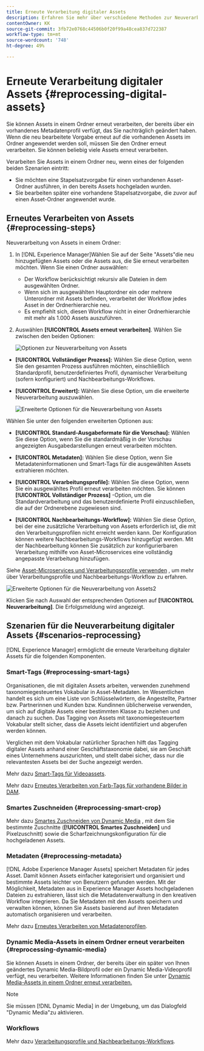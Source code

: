 ```yaml
---
title: Erneute Verarbeitung digitaler Assets
description: Erfahren Sie mehr über verschiedene Methoden zur Neuverarbeitung digitaler Assets
contentOwner: KK
source-git-commit: 3fb72e0768c44506b0f20f99a48cea837d722387
workflow-type: tm+mt
source-wordcount: '748'
ht-degree: 49%

---
```


# Erneute Verarbeitung digitaler Assets {#reprocessing-digital-assets}

Sie können Assets in einem Ordner erneut verarbeiten, der bereits über ein vorhandenes Metadatenprofil verfügt, das Sie nachträglich geändert haben. Wenn die neu bearbeitete Vorgabe erneut auf die vorhandenen Assets im Ordner angewendet werden soll, müssen Sie den Ordner erneut verarbeiten. Sie können beliebig viele Assets erneut verarbeiten.

Verarbeiten Sie Assets in einem Ordner neu, wenn eines der folgenden beiden Szenarien eintritt:

* Sie möchten eine Stapelsatzvorgabe für einen vorhandenen Asset-Ordner ausführen, in den bereits Assets hochgeladen wurden.
* Sie bearbeiten später eine vorhandene Stapelsatzvorgabe, die zuvor auf einen Asset-Ordner angewendet wurde.

## Erneutes Verarbeiten von Assets {#reprocessing-steps}

Neuverarbeitung von Assets in einem Ordner:

1. In [!DNL Experience Manager]Wählen Sie auf der Seite &quot;Assets&quot;die neu hinzugefügten Assets oder die Assets aus, die Sie erneut verarbeiten möchten.
Wenn Sie einen Ordner auswählen:

   * Der Workflow berücksichtigt rekursiv alle Dateien in dem ausgewählten Ordner.
   * Wenn sich im ausgewählten Hauptordner ein oder mehrere Unterordner mit Assets befinden, verarbeitet der Workflow jedes Asset in der Ordnerhierarchie neu.
   * Es empfiehlt sich, diesen Workflow nicht in einer Ordnerhierarchie mit mehr als 1.000 Assets auszuführen.

1. Auswählen **[!UICONTROL Assets erneut verarbeiten]**. Wählen Sie zwischen den beiden Optionen:

   ![Optionen zur Neuverarbeitung von Assets](assets/reprocessing-assets-options.png)

* **[!UICONTROL Vollständiger Prozess]:** Wählen Sie diese Option, wenn Sie den gesamten Prozess ausführen möchten, einschließlich Standardprofil, benutzerdefiniertes Profil, dynamischer Verarbeitung (sofern konfiguriert) und Nachbearbeitungs-Workflows.
* **[!UICONTROL Erweitert]:** Wählen Sie diese Option, um die erweiterte Neuverarbeitung auszuwählen.

  ![Erweiterte Optionen für die Neuverarbeitung von Assets](assets/reprocessing-assets-options-advanced.png)

Wählen Sie unter den folgenden erweiterten Optionen aus:

* **[!UICONTROL Standard-Ausgabeformate für die Vorschau]:** Wählen Sie diese Option, wenn Sie die standardmäßig in der Vorschau angezeigten Ausgabedarstellungen erneut verarbeiten möchten.

* **[!UICONTROL Metadaten]:** Wählen Sie diese Option, wenn Sie Metadateninformationen und Smart-Tags für die ausgewählten Assets extrahieren möchten.

* **[!UICONTROL Verarbeitungsprofile]:** Wählen Sie diese Option, wenn Sie ein ausgewähltes Profil erneut verarbeiten möchten. Sie können **[!UICONTROL Vollständiger Prozess]** -Option, um die Standardverarbeitung und das benutzerdefinierte Profil einzuschließen, die auf der Ordnerebene zugewiesen sind.
  <!--When assets are uploaded to a folder, [!DNL Experience Manager] checks the containing folder's properties for a processing profile. If none is applied, a parent folder in the hierarchy is checked for a processing profile to apply.-->

* **[!UICONTROL Nachbearbeitungs-Workflow]:** Wählen Sie diese Option, bei der eine zusätzliche Verarbeitung von Assets erforderlich ist, die mit den Verarbeitungsprofilen nicht erreicht werden kann. Der Konfiguration können weitere Nachbearbeitungs-Workflows hinzugefügt werden. Mit der Nachbearbeitung können Sie zusätzlich zur konfigurierbaren Verarbeitung mithilfe von Asset-Microservices eine vollständig angepasste Verarbeitung hinzufügen.

Siehe [Asset-Microservices und Verarbeitungsprofile verwenden](https://experienceleague.adobe.com/docs/experience-manager-cloud-service/content/assets/manage/asset-microservices-configure-and-use.html?lang=de) , um mehr über Verarbeitungsprofile und Nachbearbeitungs-Workflow zu erfahren.

![Erweiterte Optionen für die Neuverarbeitung von Assets2](assets/reprocessing-assets-options-advanced-2.png)

Klicken Sie nach Auswahl der entsprechenden Optionen auf **[!UICONTROL Neuverarbeitung]**. Die Erfolgsmeldung wird angezeigt.

## Szenarien für die Neuverarbeitung digitaler Assets {#scenarios-reprocessing}

[!DNL Experience Manager] ermöglicht die erneute Verarbeitung digitaler Assets für die folgenden Komponenten.

### Smart-Tags {#reprocessing-smart-tags}

Organisationen, die mit digitalen Assets arbeiten, verwenden zunehmend taxonomiegesteuertes Vokabular in Asset-Metadaten. Im Wesentlichen handelt es sich um eine Liste von Schlüsselwörtern, die Angestellte, Partner bzw. Partnerinnen und Kunden bzw. Kundinnen üblicherweise verwenden, um sich auf digitale Assets einer bestimmten Klasse zu beziehen und danach zu suchen. Das Tagging von Assets mit taxonomiegesteuertem Vokabular stellt sicher, dass die Assets leicht identifiziert und abgerufen werden können.

Verglichen mit dem Vokabular natürlicher Sprachen hilft das Tagging digitaler Assets anhand einer Geschäftstaxonomie dabei, sie am Geschäft eines Unternehmens auszurichten, und stellt dabei sicher, dass nur die relevantesten Assets bei der Suche angezeigt werden.

Mehr dazu [Smart-Tags für Videoassets](https://experienceleague.adobe.com/docs/experience-manager-cloud-service/content/assets/manage/smart-tags-video-assets.html?lang=en).

Mehr dazu [Erneutes Verarbeiten von Farb-Tags für vorhandene Bilder in DAM](https://experienceleague.adobe.com/docs/experience-manager-cloud-service/content/assets/manage/color-tag-images.html?lang=en#color-tags-existing-images).

### Smartes Zuschneiden {#reprocessing-smart-crop}

Mehr dazu [Smartes Zuschneiden von Dynamic Media](https://experienceleague.adobe.com/docs/experience-manager-cloud-service/content/assets/dynamicmedia/image-profiles.html?lang=de) , mit dem Sie bestimmte Zuschnitte (**[!UICONTROL Smartes Zuschneiden]** und Pixelzuschnitt) sowie die Scharfzeichnungskonfiguration für die hochgeladenen Assets.

### Metadaten {#reprocessing-metadata}

[!DNL Adobe Experience Manager Assets] speichert Metadaten für jedes Asset. Damit können Assets einfacher kategorisiert und organisiert und bestimmte Assets leichter von Benutzern gefunden werden. Mit der Möglichkeit, Metadaten aus in Experience Manager Assets hochgeladenen Dateien zu extrahieren, lässt sich die Metadatenverwaltung in den kreativen Workflow integrieren. Da Sie Metadaten mit den Assets speichern und verwalten können, können Sie Assets basierend auf ihren Metadaten automatisch organisieren und verarbeiten.

Mehr dazu [Erneutes Verarbeiten von Metadatenprofilen](https://experienceleague.adobe.com/docs/experience-manager-cloud-service/content/assets/manage/metadata-profiles.html?lang=de).

### Dynamic Media-Assets in einem Ordner erneut verarbeiten {#reprocessing-dynamic-media}

Sie können Assets in einem Ordner, der bereits über ein später von Ihnen geändertes Dynamic Media-Bildprofil oder ein Dynamic Media-Videoprofil verfügt, neu verarbeiten. Weitere Informationen finden Sie unter [Dynamic Media-Assets in einem Ordner erneut verarbeiten.](https://experienceleague.adobe.com/docs/experience-manager-cloud-service/content/assets/admin/about-image-video-profiles.html?lang=en)

>[!NOTE]
>
>Sie müssen [!DNL Dynamic Media] in der Umgebung, um das Dialogfeld &quot;Dynamic Media&quot;zu aktivieren.
>

### Workflows

Mehr dazu [Verarbeitungsprofile und Nachbearbeitungs-Workflows](https://experienceleague.adobe.com/docs/experience-manager-cloud-service/content/assets/manage/asset-microservices-configure-and-use.html?lang=de).

